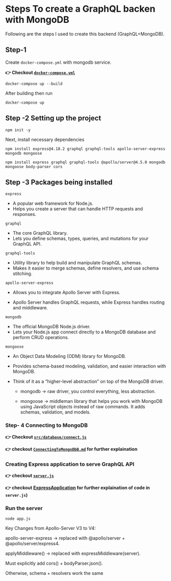 # Steps To create a GraphQL backen with MongoDB

Following are the steps I used to create this backend (GraphQL+MongoDB).

## Step-1

Create `docker-compose.yml` with mongodb service.

**👉 Checkout [`docker-compose.yml`](/backend/docker-compose.yml)**

```script
docker-compose up --build
```

After building then run

```script
docker-compose up

```

## Step -2 Setting up the project

```script
npm init -y
```

Next, install necessary dependencies

```script
npm install express@4.18.2 graphql graphql-tools apollo-server-express mongodb mongoose
```

```script
npm install express graphql graphql-tools @apollo/server@4.5.0 mongodb mongoose body-parser cors

```

## Step -3 Packages being installed

`express`

- A popular web framework for Node.js.
- Helps you create a server that can handle HTTP requests and responses.

`graphql`

- The core GraphQL library.
- Lets you define schemas, types, queries, and mutations for your GraphQL API.

`graphql-tools`

- Utility library to help build and manipulate GraphQL schemas.
- Makes it easier to merge schemas, define resolvers, and use schema stitching.

`apollo-server-express`

- Allows you to integrate Apollo Server with Express.

- Apollo Server handles GraphQL requests, while Express handles routing and middleware.

`mongodb`

- The official MongoDB Node.js driver.
- Lets your Node.js app connect directly to a MongoDB database and perform CRUD operations.

`mongoose`

- An Object Data Modeling (ODM) library for MongoDB.
- Provides schema-based modeling, validation, and easier interaction with MongoDB.
- Think of it as a “higher-level abstraction” on top of the MongoDB driver.

  - mongodb → raw driver, you control everything, less abstraction.

  - mongoose → middleman library that helps you work with MongoDB using JavaScript objects instead of raw commands. It adds schemas, validation, and models.

### Step- 4 Connecting to MongoDB

**👉 Checkout [`src/database/connect.js`](/backend/src/database/connect.js)**

**👉 checkout [`ConnectingToMongoDbB.md`](/backend/docs/ConnectingToMongoDB.md) for further explaination**

### Creating Express application to serve GraphQL API

**👉 checkout [`server.js`](/backend/src/server.js)**

**👉 checkout [ExpressApplication](/docs/ExpressApplication.md) for further explaination of code in `server.js`)**

### Run the server

```script
node app.js
```

Key Changes from Apollo-Server V3 to V4:

apollo-server-express → replaced with @apollo/server + @apollo/server/express4.

applyMiddleware() → replaced with expressMiddleware(server).

Must explicitly add cors() + bodyParser.json().

Otherwise, schema + resolvers work the same
